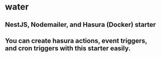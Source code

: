 # water
## NestJS, Nodemailer, and Hasura (Docker) starter
## You can create hasura actions, event triggers, and cron triggers with this starter easily.
